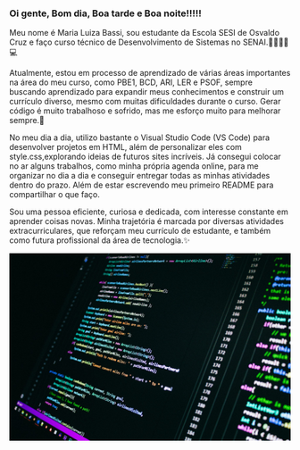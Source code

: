 ### Oi gente, Bom dia, Boa tarde e Boa noite!!!!!
Meu nome é Maria Luiza Bassi, sou estudante da Escola SESI de Osvaldo Cruz e faço curso técnico de Desenvolvimento de Sistemas no SENAI.👩‍🏫👩‍💻💻

 Atualmente, estou em processo de aprendizado de várias áreas importantes na área do meu curso, como PBE1, BCD, ARI, LER e PSOF, sempre buscando aprendizado para expandir meus conhecimentos e construir um currículo diverso, mesmo com muitas dificuldades durante o curso. Gerar código é muito trabalhoso e sofrido, mas me esforço muito para melhorar sempre.🛜

No meu dia a dia, utilizo bastante o Visual Studio Code (VS Code) para desenvolver projetos em HTML, além de personalizar eles com style.css,explorando ideias de futuros sites incríveis. Já consegui colocar no ar alguns trabalhos, como minha própria agenda online, para me organizar no dia a dia e conseguir entregar todas as minhas atividades dentro do prazo. Além de estar escrevendo meu primeiro README para compartilhar o que faço.

Sou uma pessoa eficiente, curiosa e dedicada, com interesse constante em aprender coisas novas. Minha trajetória é marcada por diversas atividades extracurriculares, que reforçam meu currículo de estudante, e também como futura profissional da área de tecnologia.✨


<img src="analise.jpg">